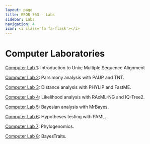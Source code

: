 ```yaml
---
layout: page
title: EEOB 563 - Labs
sidebar: Labs
navigation: 4
icon: <i class='fa fa-flask'></i>
---
```


# Computer Laboratories

[Computer Lab 1](https://isu-molphyl.github.io/EEOB563/computer_labs/lab1): Introduction to Unix; Multiple Sequence Alignment

[Computer Lab 2](https://isu-molphyl.github.io/EEOB563/computer_labs/lab2): Parsimony analysis with PAUP and TNT.

[Computer Lab 3](https://isu-molphyl.github.io/EEOB563/computer_labs/lab3): Distance analysis with PHYLIP and FastME.

[Computer Lab 4](https://isu-molphyl.github.io/EEOB563/computer_labs/lab4): Likelihood analysis with RAxML-NG and IQ-Tree2.

[Computer Lab 5](https://isu-molphyl.github.io/EEOB563/computer_labs/lab5): Bayesian analysis with MrBayes.

[Computer Lab 6](https://isu-molphyl.github.io/EEOB563/computer_labs/lab6): Hypotheses testing with PAML.

[Computer Lab 7](https://isu-molphyl.github.io/EEOB563/computer_labs/lab7): Phylogenomics.

[Computer Lab 8](https://isu-molphyl.github.io/EEOB563/computer_labs/lab8): BayesTraits.
